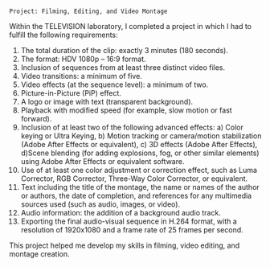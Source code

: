                                                                      Project: Filming, Editing, and Video Montage

Within the TELEVISION laboratory, I completed a project in which I had to fulfill the following requirements:
1. The total duration of the clip: exactly 3 minutes (180 seconds).
2. The format: HDV 1080p – 16:9 format.
3. Inclusion of sequences from at least three distinct video files.
4. Video transitions: a minimum of five.
5. Video effects (at the sequence level): a minimum of two.
6. Picture-in-Picture (PiP) effect.
7. A logo or image with text (transparent background).
8. Playback with modified speed (for example, slow motion or fast forward).
9. Inclusion of at least two of the following advanced effects:
                                                              a) Color keying or Ultra Keying,
                                                              b) Motion tracking or camera/motion stabilization (Adobe After Effects or equivalent),
                                                              c) 3D effects (Adobe After Effects),
                                                              d)Scene blending (for adding explosions, fog, or other similar elements) using Adobe After Effects or equivalent software.
10. Use of at least one color adjustment or correction effect, such as Luma Corrector, RGB Corrector, Three-Way Color Corrector, or equivalent.
11. Text including the title of the montage, the name or names of the author or authors, the date of completion, and references for any multimedia sources used (such as audio, images, or video).
12. Audio information: the addition of a background audio track.
13. Exporting the final audio-visual sequence in H.264 format, with a resolution of 1920x1080 and a frame rate of 25 frames per second.
    
This project helped me develop my skills in filming, video editing, and montage creation.






